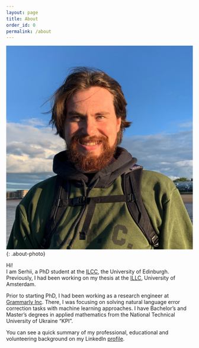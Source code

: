 ```yaml
---
layout: page
title: About
order_id: 0
permalink: /about
---
```


![about-photo](/res/photo.png){: .about-photo}

Hi!  
I am Serhii, a PhD student at the [ILCC](http://web.inf.ed.ac.uk/ilcc), the University of Edinburgh. Previously, I had been working on my thesis at the [ILLC](https://www.illc.uva.nl/), University of Amsterdam.  

Prior to starting PhD, I had been working as a 
research engineer at [Grammarly Inc](https://www.grammarly.com). 
There, I was focusing on solving natural language error correction 
tasks with machine learning approaches. I have Bachelor’s and Master’s 
degrees in applied mathematics from the 
National Technical University of Ukraine “KPI”.  

You can see a quick summary of my professional, educational and 
volunteering background on my LinkedIn 
[profile](https://www.linkedin.com/in/serhii-havrylov-666796a7).
